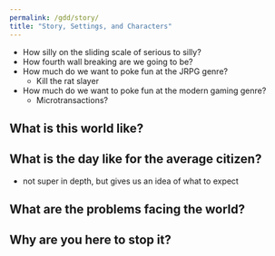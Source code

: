 ```yaml
---
permalink: /gdd/story/
title: "Story, Settings, and Characters"
---
```


- How silly on the sliding scale of serious to silly?
- How fourth wall breaking are we going to be?
- How much do we want to poke fun at the JRPG genre?
  - Kill the rat slayer
- How much do we want to poke fun at the modern gaming genre?
  - Microtransactions?

## What is this world like?

## What is the day like for the average citizen?

- not super in depth, but gives us an idea of what to expect

## What are the problems facing the world?

## Why are you here to stop it?
